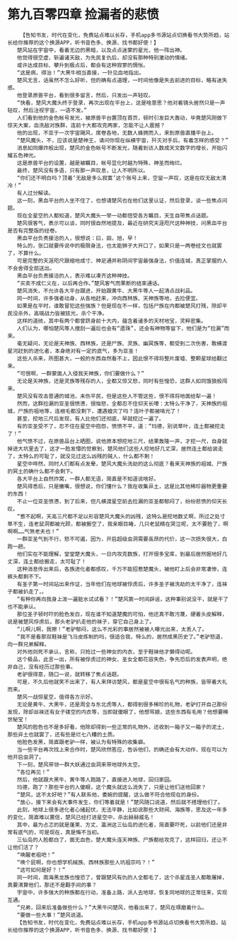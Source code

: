 # 第九百零四章 捡漏者的悲愤
        【告知书友，时代在变化，免费站点难以长存，手机app多书源站点切换看书大势所趋，站长给你推荐的这个换源APP，听书音色多、换源、找书都好使！】
       楚风站在宇宙中，看着无边的黑暗，以及点点迷蒙的星光，他一阵出神。
       他觉得很空虚，斩遍诸天敌，为先民复仇后，却没有那种特别激动的情绪。
       或许达成目标、攀升到极点后，都会有这种寂寥的惆怅。
       “这是病，得治！”大黑牛相当直接，一针见血地指出。
       楚风无言，话虽然不怎么好听，但的确有点道理，一时间他像是失去前进的目标，略有迷失感。
       他登录原兽平台，看到很多留言，然后，只发出一声轻叹。
       “快看，楚风大魔头终于登录，再次出现在平台上，这是啥意思？他对着镜头居然只是一声轻叹，然后注视宇宙，一语不发。”
       人们看到他的金色帐号发光，被原兽平台置顶在首页，顿时引发巨大轰动，毕竟楚风刚做下惊天大案，血洗敌对族群，连前十大都攻克两家，怎能不让人震撼？
       他的出现，不亚于一次宇宙飓风，席卷各地，无数人蜂拥而入，来到原兽直播平台上。
       “楚风魔头，不，应该说是楚神王，请问你现在纵横宇宙，歼灭对手后，有着怎样的感受？”
       消息如同爆炸般出现，楚风的金色帐号不断发光，随着到访人数成天文数字的增长，开始闪耀五色神光。
       这是原兽平台的设置，越是被瞩目，帐号显化时越为特殊，神圣而绚烂。
       最终，楚风没有多语，只有那一声叹息，让人不明所以。
       “你们还不明白吗？顶着‘无敌是多么寂寞’这个账号上来，空留一声叹，这是在叹无敌太清冷！”
       有人过分解读。
       这一刻，黑血平台的人坐不住了，也想请楚风也在他们这里认证，然后登录，谈一些焦点问题。
       现在全星空的人都知道，楚风大魔头一举一动都倍受各方瞩目，天生自带焦点话题。
       楚风很客气，表示可以谈，同时很自然地提及，最近在研究天涯咫尺这种神技，问黑血平台是否有完整版的经卷。
       黑血平台负责接洽的人，很想说：曰，田，旭，早！
       特么的，张口就要传说中的极限身法，也太能狮子大开口了，如果只是一两卷经文也就罢了，不算什么。
       可是完整的天涯咫尺跟缩地成寸、神足通并称阴间宇宙最强身法，价值连城，真正掌握的人不会舍得全部送出。
       黑血平台负责接洽的人，表示难以凑齐这种神技。
       “买卖不成仁义在，以后再合作。”楚风客气而果断的结束通话。
       楚风消失，不允许各大平台跟进，开始跟黄牛、大黑牛等人一起清点战利品。
       同一时间，许多强者动身，从各地赶来，冲向西林族、天神族等地，去捡便宜。
       如果是在平时，谁敢冒犯这些强族？但是现在不一样，包括尸族在内都被楚风打残，除却平民没杀外，高端战力皆被拔光，杀个干净。
       这样的道统，其中有两个都曾跻身前十大内，蕴含着诸多的天材地宝，灵粹密集。
       人们认为，哪怕楚风等人搜刮一遍后也会有“遗珠”，还会有神物等留下，他们是为“捡漏”而来。
       毫无疑问，无论是天神族、西林族，还是尸族、灵族、幽冥族等，都受到二次伤害，敢横渡星河赶到的进化者，本身绝对有一定的底气，多为亚圣！
       这些人杀来，所图甚大，一般的东西自然看不上，因此恨不得将整片废墟、整颗星球给翻过来。
       “可恨啊，一群蒙面人入侵我天神族，你们要做什么？”
       无论是天神族，还是灵族等残存的人，全都又惊又怒，同时有些惶恐，这群人如同饿狼般闯来。
       楚风没有攻击普通的城池，未伤平民，但是这些人不管这些，恨不得将地面给犁一遍！
       然而，这群捡漏的亚圣很愤懑，很恼怒，全都忍不住仰天长嚎：太特么干净了，天神族的祖城，尸族的祖地等，连根毛都没剩下，遭遇蝗灾了吗？连叶子都被啃光了！
       甚至，挖地三尺后发现，有人比他们还彻底，早就挖过一遍了。
       有的亚圣受不了，忍不住在星空中抱怨，愤愤不平，道：“玛德，别说草叶，连土都被挖走了！”
       他气愤不过，在原兽品台上晒图，说他原本想挖地三尺，结果轰隆一声，才挖一尺，自身就掉进大坑里去了，这才一脸发懵的觉察到，楚风他们这些人挖地好几丈深，居然连土都给装走了，太特么的可耻了，就没见过这么凶残的贼人，什么都不剩！
       星空中哗然，同时人们都有点发晕，楚风大魔头洗劫的这么彻底？看来天神族的祖城、尸族的冥土的确什么都不会剩下。
       各大平台上自然炸窝，一群人都无语，简直是不知道说啥好。
       楚风得悉后，只是撇嘴，很想说，你们懂什么？我在收集异土，这是比其他稀珍器物更重要的东西！
       不止一位亚圣愤懑，到了后来，但凡横渡星空前去捡漏的亚圣都郁闷了，纷纷悲愤的仰天长叹。
       “惹不起啊，天高三尺都不足以形容楚风大魔头的凶残，这特么是挖地数丈啊，所过之处寸草不生，连老鼠洞都被光顾，都被搬空了，我亲眼目睹，几只老鼠精在哭泣呢，太不要脸了，啊啊啊……气煞老夫也！”
       一群亚圣气到不行，怒不可遏，因为，开启超级虫洞需要高昂的代价，这一次损失很大，白跑一趟。
       他们实在不能理解，堂堂楚大魔头，一日内攻克数族，打开很多宝库，到最后居然掘地好几丈深，连土都给搬走，太可耻了！
       这种消息传出来后，各族进化者都感叹，千万不能招惹楚魔头，被他盯上后会非常凄惨，连裤头都剩不下。
       有圣子第一时间站出来作证，当年他们在地球被俘虏后，许多圣子被洗劫的太干净了，连袜子都被扒走了，。
       “有种你再向我身上泼一遍脏水试试看？！”楚风第一时间辟谣，这种事别说没干，就是干了也不能承认。
       那位圣子顿时吓的脸色发白，现在谁不知道楚魔的可怕，他还真不敢污蔑，硬着头皮解释，说是被楚风俘虏后，那头老驴扒走他的袜子，穿它自己身上了。
       “儿啊儿啊，我擦！”老驴郁闷，这么不光彩的事居然被被人曝光出来，太丢人了。
       “我不是看那双鞋袜是飞马皮炼制的吗，很适合我，特么的，居然成黑历史了。”老驴怒道，向一群兄弟解释。
       对外他则死不承认，言称，只抢过一些神女的内衣，至于鞋袜他才懒得动呢。
       这个极品，此言一出，所有被俘虏过的神女、圣女全都花容失色，争先恐后的发表声明，绝非自己，没有经历过那些事。
       老驴很得意，随口一说，就转移了焦点话题。
       可是，不久后他就笑不出来了，有人来拜访楚风，都是星空中很有名气的种族，皆带着大礼而来。
       楚风一战惊星空，值得各方示好。
       无论是黄牛、大黑牛，还是周全与东北虎等人，都得到很多稀珍的礼物，老驴打开自己那份发现，除却丝袜还有女子镂空的内衣等，当即就傻眼了，他想骂娘，这些东西有毛用？他想要稀世秘宝！
       楚风的脸色也不是多好看，他除却得到一些正常的礼物外，还收到一箱子又一箱子的泥土，那些异土也就罢了，还有些是烂七八糟的土质。
       他脸色发黑，简直跟老驴一样，被认为有特殊的收集癖。
       当一些平台再次找上来合作时，楚风欣然答应，告诉他们，的确还会有大动作，现在可以为他开启虫洞了。
       下一刻，楚风带领一群大妖通过虫洞来带地球外太空。
       “各位再见！”
       然后，他就跟大黑牛、黄牛等人跑路了，直接进入地球，回归家园。
       玛德，跑了？那些平台的人傻眼，这个魔头就这么消失了，只是让他们送他回家？
       “楚风，这不太好吧？”有人联系他，委婉的提醒，这么做不符合他现在的身份。
       “放心，接下来会有大事件发生，你们等着就是！”楚风随口说道，然后就不搭理他们了。
       此刻，地球上很多进化者心绪起伏，无法平静，比如说那些大财阀、海族等，思及这一年多的变化，简直难以置信，楚风已经打进星空中，杀出赫赫威名！
       其中，最为忐忑的就是蓬莱、方丈、瀛洲这三仙岛的进化者，简直要吓死，以前他们还是非常有底气的，可是现在，真是悔不当初。
       三仙岛的人脸都白了，面无血色，楚大魔头连天神族、尸族都给攻克了，这样回归，还让不让他们活了？
       “唤醒老祖吧！”
       “唤个屁啊，你也想学机械族、西林族那些人坑祖宗吗？！”
       “这可如何是好？！”
       同一时间，南海黑龙族也惶恐了，曾跟楚风有仇的人全都毛了，这个杀星连圣人都敢屠掉，真要清算他们，那还不是翻手间的事？
       宇宙中，许多强大的种族都在行动，准备上路，派人去地球，恢复同地球的正常往来，实现互通。
       “兄弟，回来后准备做些什么？”大黑牛问楚风，他看出来了，楚风在琢磨着什么。
       “要做一些大事！”楚风说道。
       【告知书友，时代在变化，免费站点难以长存，手机app多书源站点切换看书大势所趋，站长给你推荐的这个换源APP，听书音色多、换源、找书都好使！】